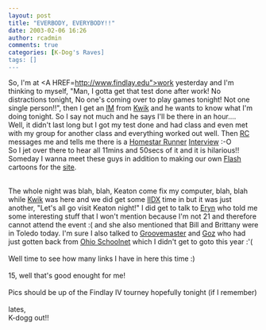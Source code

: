 ```yaml
---
layout: post
title: "EVERBODY, EVERYBODY!!"
date: 2003-02-06 16:26
author: rcadmin
comments: true
categories: [K-Dog's Raves]
tags: []
---
```

So, I'm at <A HREF=http://www.findlay.edu">work</a> yesterday and I'm thinking to myself, "Man, I gotta get that test done after work! No distractions tonight, No one's coming over to play games tonight! Not one single person!!", then I get an <A HREF="http://www.aim.com">IM</a> from <A HREF="http://www.geocities.com/nwofreestyle/mainpage.html">Kwik</a> and he wants to know what I'm doing tonight. So I say not much and he says I'll be there in an hour....
<br />
Well, it didn't last long but I got my test done and had class and even met with my group for another class and everything worked out well. Then <A HREF="http://www.bitsmack.com">RC</a> messages me and tells me there is a <a HREF="http://www.homestarrunner.com">Homestar Runner</a> <A HREF="http://www.radiou.com">Interview</a> :-O
<br />
So I jet over there to hear all 11mins and 50secs of it and it is hilarious!! Someday I wanna meet these guys in addition to making our own <A HREF="http://www.macromedia.com">Flash</a> cartoons for the <A HREF="http://www.bitsmack.com">site</a>. 
<br />

<br />
The whole night was blah, blah, Keaton come fix my computer, blah, blah while <A HREF="http://www.geocities.com/nwofreestyle/mainpage.html">Kwik</a> was here and we did get some <A HREF="http://www.iidxstyle.com">IIDX</a> time in but it was just another, "Let's all go visit Keaton night!" I did get to talk to <A HREF="http://fullofstarz.livejournal.com">Eryn</a> who told me some interesting stuff that I won't mention because I'm not 21 and therefore cannot attend the event :( and she also mentioned that Bill and Brittany were in Toledo today. I'm sure I also talked to <a href="http://groovemaster.livejournal.com">Groovemaster</a> and <A HREF="http://www.ryancollins.org">Goz</a> who had just gotten back from <A HREF="http://www.osn.state.oh.us/stateconf/">Ohio Schoolnet</a> which I didn't get to goto this year :'(
<br />

<br />
Well time to see how many links I have in here this time :)
<br />

<br />
15, well that's good enought for me!
<br />

<br />
Pics should be up of the Findlay IV tourney hopefully tonight (if I remember)
<br />

<br />
lates,
<br />
K-dogg out!!
